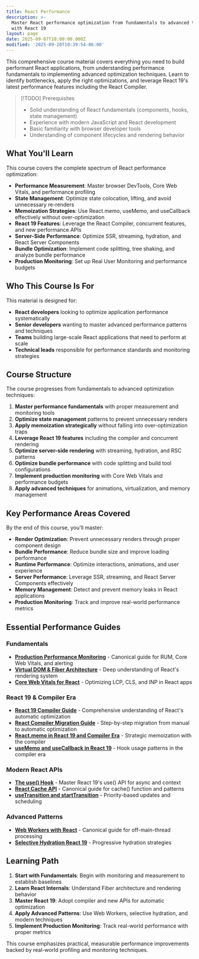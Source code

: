 ```yaml
---
title: React Performance
description: >-
  Master React performance optimization from fundamentals to advanced techniques
  with React 19
layout: page
date: 2025-09-07T18:00:00.000Z
modified: '2025-09-20T10:39:54-06:00'
---
```


This comprehensive course material covers everything you need to build performant React applications, from understanding performance fundamentals to implementing advanced optimization techniques. Learn to identify bottlenecks, apply the right optimizations, and leverage React 19's latest performance features including the React Compiler.

> [!TODO] Prerequisites
>
> - Solid understanding of React fundamentals (components, hooks, state management)
> - Experience with modern JavaScript and React development
> - Basic familiarity with browser developer tools
> - Understanding of component lifecycles and rendering behavior

## What You'll Learn

This course covers the complete spectrum of React performance optimization:

- **Performance Measurement**: Master browser DevTools, Core Web Vitals, and performance profiling
- **State Management**: Optimize state colocation, lifting, and avoid unnecessary re-renders
- **Memoization Strategies**: Use React.memo, useMemo, and useCallback effectively without over-optimization
- **React 19 Features**: Leverage the React Compiler, concurrent features, and new performance APIs
- **Server-Side Performance**: Optimize SSR, streaming, hydration, and React Server Components
- **Bundle Optimization**: Implement code splitting, tree shaking, and analyze bundle performance
- **Production Monitoring**: Set up Real User Monitoring and performance budgets

## Who This Course Is For

This material is designed for:

- **React developers** looking to optimize application performance systematically
- **Senior developers** wanting to master advanced performance patterns and techniques
- **Teams** building large-scale React applications that need to perform at scale
- **Technical leads** responsible for performance standards and monitoring strategies

## Course Structure

The course progresses from fundamentals to advanced optimization techniques:

1. **Master performance fundamentals** with proper measurement and monitoring tools
2. **Optimize state management** patterns to prevent unnecessary renders
3. **Apply memoization strategically** without falling into over-optimization traps
4. **Leverage React 19 features** including the compiler and concurrent rendering
5. **Optimize server-side rendering** with streaming, hydration, and RSC patterns
6. **Optimize bundle performance** with code splitting and build tool configurations
7. **Implement production monitoring** with Core Web Vitals and performance budgets
8. **Apply advanced techniques** for animations, virtualization, and memory management

## Key Performance Areas Covered

By the end of this course, you'll master:

- **Render Optimization**: Prevent unnecessary renders through proper component design
- **Bundle Performance**: Reduce bundle size and improve loading performance
- **Runtime Performance**: Optimize interactions, animations, and user experience
- **Server Performance**: Leverage SSR, streaming, and React Server Components effectively
- **Memory Management**: Detect and prevent memory leaks in React applications
- **Production Monitoring**: Track and improve real-world performance metrics

## Essential Performance Guides

### Fundamentals

- **[Production Performance Monitoring](./production-performance-monitoring.md)** - Canonical guide for RUM, Core Web Vitals, and alerting
- **[Virtual DOM & Fiber Architecture](./virtual-dom-fiber-architecture.md)** - Deep understanding of React's rendering system
- **[Core Web Vitals for React](./core-web-vitals-for-react.md)** - Optimizing LCP, CLS, and INP in React apps

### React 19 & Compiler Era

- **[React 19 Compiler Guide](./react-19-compiler-guide.md)** - Comprehensive understanding of React's automatic optimization
- **[React Compiler Migration Guide](./react-compiler-migration-guide.md)** - Step-by-step migration from manual to automatic optimization
- **[React.memo in React 19 and Compiler Era](./react-memo-react-19-and-compiler-era.md)** - Strategic memoization with the compiler
- **[useMemo and useCallback in React 19](./usememo-usecallback-in-react-19.md)** - Hook usage patterns in the compiler era

### Modern React APIs

- **[The use() Hook](./the-use-hook.md)** - Master React 19's use() API for async and context
- **[React Cache API](./react-cache-api.md)** - Canonical guide for cache() function and patterns
- **[useTransition and startTransition](./usetransition-and-starttransition.md)** - Priority-based updates and scheduling

### Advanced Patterns

- **[Web Workers with React](./web-workers-with-react.md)** - Canonical guide for off-main-thread processing
- **[Selective Hydration React 19](./selective-hydration-react-19.md)** - Progressive hydration strategies

## Learning Path

1. **Start with Fundamentals**: Begin with monitoring and measurement to establish baselines
2. **Learn React Internals**: Understand Fiber architecture and rendering behavior
3. **Master React 19**: Adopt compiler and new APIs for automatic optimization
4. **Apply Advanced Patterns**: Use Web Workers, selective hydration, and modern techniques
5. **Implement Production Monitoring**: Track real-world performance with proper metrics

This course emphasizes practical, measurable performance improvements backed by real-world profiling and monitoring techniques.
